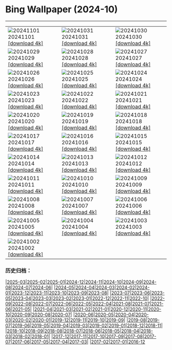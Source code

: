 # Bing Wallpaper (2024-10)
**************

<table><tr><td><img class="wallpaper" src="https://www.bing.com/th?id=OHR.GargoyleParis_FR-CA4719321760_1920x1080.jpg" alt="20241101"> 20241101 <a href="https://www.bing.com/th?id=OHR.GargoyleParis_FR-CA4719321760_UHD.jpg">[download 4k]</a></td><td><img class="wallpaper" src="https://www.bing.com/th?id=OHR.HauntedEdinburgh_FR-CA4547077323_1920x1080.jpg" alt="20241031"> 20241031 <a href="https://www.bing.com/th?id=OHR.HauntedEdinburgh_FR-CA4547077323_UHD.jpg">[download 4k]</a></td><td><img class="wallpaper" src="https://www.bing.com/th?id=OHR.GreatOwl_FR-CA4373577672_1920x1080.jpg" alt="20241030"> 20241030 <a href="https://www.bing.com/th?id=OHR.GreatOwl_FR-CA4373577672_UHD.jpg">[download 4k]</a></td></tr><tr><td><img class="wallpaper" src="https://www.bing.com/th?id=OHR.PumpkinMist_FR-CA3413645612_1920x1080.jpg" alt="20241029"> 20241029 <a href="https://www.bing.com/th?id=OHR.PumpkinMist_FR-CA3413645612_UHD.jpg">[download 4k]</a></td><td><img class="wallpaper" src="https://www.bing.com/th?id=OHR.PolarBearHug_FR-CA3969980199_1920x1080.jpg" alt="20241028"> 20241028 <a href="https://www.bing.com/th?id=OHR.PolarBearHug_FR-CA3969980199_UHD.jpg">[download 4k]</a></td><td><img class="wallpaper" src="https://www.bing.com/th?id=OHR.GhostForest_FR-CA3800284768_1920x1080.jpg" alt="20241027"> 20241027 <a href="https://www.bing.com/th?id=OHR.GhostForest_FR-CA3800284768_UHD.jpg">[download 4k]</a></td></tr><tr><td><img class="wallpaper" src="https://www.bing.com/th?id=OHR.MontBlancMassif_FR-CA3630976248_1920x1080.jpg" alt="20241026"> 20241026 <a href="https://www.bing.com/th?id=OHR.MontBlancMassif_FR-CA3630976248_UHD.jpg">[download 4k]</a></td><td><img class="wallpaper" src="https://www.bing.com/th?id=OHR.BodieCalifornia_FR-CA3435010642_1920x1080.jpg" alt="20241025"> 20241025 <a href="https://www.bing.com/th?id=OHR.BodieCalifornia_FR-CA3435010642_UHD.jpg">[download 4k]</a></td><td><img class="wallpaper" src="https://www.bing.com/th?id=OHR.MadameSherriCastle_FR-CA3233145393_1920x1080.jpg" alt="20241024"> 20241024 <a href="https://www.bing.com/th?id=OHR.MadameSherriCastle_FR-CA3233145393_UHD.jpg">[download 4k]</a></td></tr><tr><td><img class="wallpaper" src="https://www.bing.com/th?id=OHR.MonsterDoor_FR-CA3004602263_1920x1080.jpg" alt="20241023"> 20241023 <a href="https://www.bing.com/th?id=OHR.MonsterDoor_FR-CA3004602263_UHD.jpg">[download 4k]</a></td><td><img class="wallpaper" src="https://www.bing.com/th?id=OHR.AutumnCypress_FR-CA2779617301_1920x1080.jpg" alt="20241022"> 20241022 <a href="https://www.bing.com/th?id=OHR.AutumnCypress_FR-CA2779617301_UHD.jpg">[download 4k]</a></td><td><img class="wallpaper" src="https://www.bing.com/th?id=OHR.SmilingSloth_FR-CA2515050272_1920x1080.jpg" alt="20241021"> 20241021 <a href="https://www.bing.com/th?id=OHR.SmilingSloth_FR-CA2515050272_UHD.jpg">[download 4k]</a></td></tr><tr><td><img class="wallpaper" src="https://www.bing.com/th?id=OHR.DenderaTemple_FR-CA2260090471_1920x1080.jpg" alt="20241020"> 20241020 <a href="https://www.bing.com/th?id=OHR.DenderaTemple_FR-CA2260090471_UHD.jpg">[download 4k]</a></td><td><img class="wallpaper" src="https://www.bing.com/th?id=OHR.JasperDark_FR-CA5254493695_1920x1080.jpg" alt="20241019"> 20241019 <a href="https://www.bing.com/th?id=OHR.JasperDark_FR-CA5254493695_UHD.jpg">[download 4k]</a></td><td><img class="wallpaper" src="https://www.bing.com/th?id=OHR.KochiaJapan_FR-CA6883202795_1920x1080.jpg" alt="20241018"> 20241018 <a href="https://www.bing.com/th?id=OHR.KochiaJapan_FR-CA6883202795_UHD.jpg">[download 4k]</a></td></tr><tr><td><img class="wallpaper" src="https://www.bing.com/th?id=OHR.FossilsDorset_FR-CA6496298387_1920x1080.jpg" alt="20241017"> 20241017 <a href="https://www.bing.com/th?id=OHR.FossilsDorset_FR-CA6496298387_UHD.jpg">[download 4k]</a></td><td><img class="wallpaper" src="https://www.bing.com/th?id=OHR.MaraMigration_FR-CA5973303328_1920x1080.jpg" alt="20241016"> 20241016 <a href="https://www.bing.com/th?id=OHR.MaraMigration_FR-CA5973303328_UHD.jpg">[download 4k]</a></td><td><img class="wallpaper" src="https://www.bing.com/th?id=OHR.CocoBeach_FR-CA4901045423_1920x1080.jpg" alt="20241015"> 20241015 <a href="https://www.bing.com/th?id=OHR.CocoBeach_FR-CA4901045423_UHD.jpg">[download 4k]</a></td></tr><tr><td><img class="wallpaper" src="https://www.bing.com/th?id=OHR.AlcazarSeville_FR-CA4511304588_1920x1080.jpg" alt="20241014"> 20241014 <a href="https://www.bing.com/th?id=OHR.AlcazarSeville_FR-CA4511304588_UHD.jpg">[download 4k]</a></td><td><img class="wallpaper" src="https://www.bing.com/th?id=OHR.QuebecDuck_FR-CA4180697497_1920x1080.jpg" alt="20241013"> 20241013 <a href="https://www.bing.com/th?id=OHR.QuebecDuck_FR-CA4180697497_UHD.jpg">[download 4k]</a></td><td><img class="wallpaper" src="https://www.bing.com/th?id=OHR.CelticColours_FR-CA3805586495_1920x1080.jpg" alt="20241012"> 20241012 <a href="https://www.bing.com/th?id=OHR.CelticColours_FR-CA3805586495_UHD.jpg">[download 4k]</a></td></tr><tr><td><img class="wallpaper" src="https://www.bing.com/th?id=OHR.SoranoItaly_FR-CA3347453712_1920x1080.jpg" alt="20241011"> 20241011 <a href="https://www.bing.com/th?id=OHR.SoranoItaly_FR-CA3347453712_UHD.jpg">[download 4k]</a></td><td><img class="wallpaper" src="https://www.bing.com/th?id=OHR.AspensColorado_FR-CA2915675941_1920x1080.jpg" alt="20241010"> 20241010 <a href="https://www.bing.com/th?id=OHR.AspensColorado_FR-CA2915675941_UHD.jpg">[download 4k]</a></td><td><img class="wallpaper" src="https://www.bing.com/th?id=OHR.MototiOctopus_FR-CA2506642758_1920x1080.jpg" alt="20241009"> 20241009 <a href="https://www.bing.com/th?id=OHR.MototiOctopus_FR-CA2506642758_UHD.jpg">[download 4k]</a></td></tr><tr><td><img class="wallpaper" src="https://www.bing.com/th?id=OHR.ElbePhilharmonic_FR-CA1576968664_1920x1080.jpg" alt="20241008"> 20241008 <a href="https://www.bing.com/th?id=OHR.ElbePhilharmonic_FR-CA1576968664_UHD.jpg">[download 4k]</a></td><td><img class="wallpaper" src="https://www.bing.com/th?id=OHR.CoyoteGulch_FR-CA0897205789_1920x1080.jpg" alt="20241007"> 20241007 <a href="https://www.bing.com/th?id=OHR.CoyoteGulch_FR-CA0897205789_UHD.jpg">[download 4k]</a></td><td><img class="wallpaper" src="https://www.bing.com/th?id=OHR.ElephantTeacher_FR-CA0466901926_1920x1080.jpg" alt="20241006"> 20241006 <a href="https://www.bing.com/th?id=OHR.ElephantTeacher_FR-CA0466901926_UHD.jpg">[download 4k]</a></td></tr><tr><td><img class="wallpaper" src="https://www.bing.com/th?id=OHR.NuitBlanche24_FR-CA0087595387_1920x1080.jpg" alt="20241005"> 20241005 <a href="https://www.bing.com/th?id=OHR.NuitBlanche24_FR-CA0087595387_UHD.jpg">[download 4k]</a></td><td><img class="wallpaper" src="https://www.bing.com/th?id=OHR.TajMahalReflection_FR-CA4845950919_1920x1080.jpg" alt="20241004"> 20241004 <a href="https://www.bing.com/th?id=OHR.TajMahalReflection_FR-CA4845950919_UHD.jpg">[download 4k]</a></td><td><img class="wallpaper" src="https://www.bing.com/th?id=OHR.WindRiverAlaska_FR-CA4709458249_1920x1080.jpg" alt="20241003"> 20241003 <a href="https://www.bing.com/th?id=OHR.WindRiverAlaska_FR-CA4709458249_UHD.jpg">[download 4k]</a></td></tr><tr><td><img class="wallpaper" src="https://www.bing.com/th?id=OHR.YukonAutumn_FR-CA6405737720_1920x1080.jpg" alt="20241002"> 20241002 <a href="https://www.bing.com/th?id=OHR.YukonAutumn_FR-CA6405737720_UHD.jpg">[download 4k]</a></td><td></td><td></td></tr></table>

### 历史归档：

|[2025-03](/../2025-03/2025-03.md)|[2025-02](/../2025-02/2025-02.md)|[2025-01](/../2025-01/2025-01.md)|[2024-12](/../2024-12/2024-12.md)|[2024-11](/../2024-11/2024-11.md)|[2024-10](/2024-10.md)|[2024-09](/../2024-09/2024-09.md)|[2024-08](/../2024-08/2024-08.md)|[2024-07](/../2024-07/2024-07.md)|[2024-06](/../2024-06/2024-06.md)|
|[2024-05](/../2024-05/2024-05.md)|[2024-04](/../2024-04/2024-04.md)|[2024-03](/../2024-03/2024-03.md)|[2024-02](/../2024-02/2024-02.md)|[2024-01](/../2024-01/2024-01.md)|[2023-12](/../2023-12/2023-12.md)|[2023-11](/../2023-11/2023-11.md)|[2023-10](/../2023-10/2023-10.md)|[2023-09](/../2023-09/2023-09.md)|[2023-08](/../2023-08/2023-08.md)|
|[2023-07](/../2023-07/2023-07.md)|[2023-06](/../2023-06/2023-06.md)|[2023-05](/../2023-05/2023-05.md)|[2023-04](/../2023-04/2023-04.md)|[2023-03](/../2023-03/2023-03.md)|[2023-02](/../2023-02/2023-02.md)|[2023-01](/../2023-01/2023-01.md)|[2022-12](/../2022-12/2022-12.md)|[2022-11](/../2022-11/2022-11.md)|[2022-10](/../2022-10/2022-10.md)|
|[2022-09](/../2022-09/2022-09.md)|[2022-08](/../2022-08/2022-08.md)|[2022-07](/../2022-07/2022-07.md)|[2022-06](/../2022-06/2022-06.md)|[2022-05](/../2022-05/2022-05.md)|[2022-04](/../2022-04/2022-04.md)|[2021-08](/../2021-08/2021-08.md)|[2021-07](/../2021-07/2021-07.md)|[2021-06](/../2021-06/2021-06.md)|[2021-05](/../2021-05/2021-05.md)|
|[2021-04](/../2021-04/2021-04.md)|[2021-03](/../2021-03/2021-03.md)|[2021-02](/../2021-02/2021-02.md)|[2021-01](/../2021-01/2021-01.md)|[2020-12](/../2020-12/2020-12.md)|[2020-11](/../2020-11/2020-11.md)|[2020-10](/../2020-10/2020-10.md)|[2020-09](/../2020-09/2020-09.md)|[2020-08](/../2020-08/2020-08.md)|[2020-07](/../2020-07/2020-07.md)|
|[2020-06](/../2020-06/2020-06.md)|[2020-05](/../2020-05/2020-05.md)|[2020-04](/../2020-04/2020-04.md)|[2020-03](/../2020-03/2020-03.md)|[2020-02](/../2020-02/2020-02.md)|[2020-01](/../2020-01/2020-01.md)|[2019-12](/../2019-12/2019-12.md)|[2019-11](/../2019-11/2019-11.md)|[2019-10](/../2019-10/2019-10.md)|[2019-09](/../2019-09/2019-09.md)|
|[2019-08](/../2019-08/2019-08.md)|[2019-07](/../2019-07/2019-07.md)|[2019-06](/../2019-06/2019-06.md)|[2019-05](/../2019-05/2019-05.md)|[2019-04](/../2019-04/2019-04.md)|[2019-03](/../2019-03/2019-03.md)|[2019-02](/../2019-02/2019-02.md)|[2019-01](/../2019-01/2019-01.md)|[2018-12](/../2018-12/2018-12.md)|[2018-11](/../2018-11/2018-11.md)|
|[2018-10](/../2018-10/2018-10.md)|[2018-09](/../2018-09/2018-09.md)|[2018-08](/../2018-08/2018-08.md)|[2018-07](/../2018-07/2018-07.md)|[2018-06](/../2018-06/2018-06.md)|[2018-05](/../2018-05/2018-05.md)|[2018-04](/../2018-04/2018-04.md)|[2018-03](/../2018-03/2018-03.md)|[2018-02](/../2018-02/2018-02.md)|[2018-01](/../2018-01/2018-01.md)|
|[2017-12](/../2017-12/2017-12.md)|[2017-11](/../2017-11/2017-11.md)|[2017-10](/../2017-10/2017-10.md)|[2017-09](/../2017-09/2017-09.md)|[2017-08](/../2017-08/2017-08.md)|[2017-07](/../2017-07/2017-07.md)|[2017-06](/../2017-06/2017-06.md)|[2017-05](/../2017-05/2017-05.md)|[2017-04](/../2017-04/2017-04.md)|[2017-03](/../2017-03/2017-03.md)|
|[2017-02](/../2017-02/2017-02.md)|[2017-01](/../2017-01/2017-01.md)|[2016-12](/../2016-12/2016-12.md)